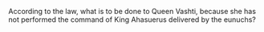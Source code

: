 According to the law, what is to be done to Queen Vashti, because she has not performed the command of King Ahasuerus delivered by the eunuchs?
